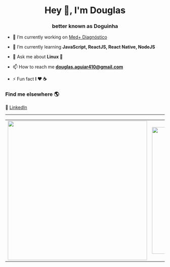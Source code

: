 <h1 align="center">Hey 👋, I'm Douglas</h1>
<h3 align="center">better known as Doguinha</h3>

- 🔭 I’m currently working on [Med+ Diagnóstico](https://www.facebook.com/MedmaisD)

- 🌱 I’m currently learning **JavaScript, ReactJS, React Native, NodeJS**

- 💬 Ask me about **Linux 🐧**

- 📫 How to reach me **douglas.aguiar410@gmail.com**

- ⚡ Fun fact **I ❤️️ ☕**

### Find me elsewhere 🌎

💼 [LinkedIn](https://www.linkedin.com/in/douglas-aguiar-oliveira/) <br>

<!-- <p align="center">
  <img src="https://github-readme-stats.vercel.app/api?username=heyloh&show_icons=true" />
</p> -->
---

<center>
    <table align="center">
      <tr>
          <td>
              <img width="440px" align="center" src="https://github-readme-stats.vercel.app/api?username=doug-22&count_private=true&hide_border=true" />
          </td>
          <td>
              <img width="400px" align="center" src="https://github-readme-stats.vercel.app/api/top-langs/?username=doug-22&hide=html&layout=compact&count_private=true&hide_border=true" />               </td>
      </tr>  
    </table>
</center>
